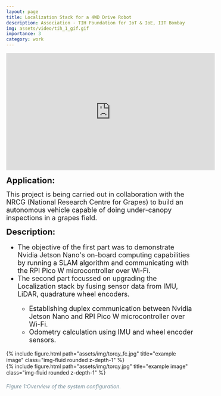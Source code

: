 ```yaml
---
layout: page
title: Localization Stack for a 4WD Drive Robot
description: Association - TIH Foundation for IoT & IoE, IIT Bombay
img: assets/video/tih_1_gif.gif
importance: 3
category: work
---
```


<html lang="en">
<head>
  <meta charset="UTF-8">
  <meta name="viewport" content="width=device-width, initial-scale=1.0">
  <style>
    .iframe-wrapper {
      text-align: center; /* Center the iframe within its container */
    }
  </style>
  <title>Centered Iframe</title>
</head>
<body>
  <div class="iframe-wrapper">
    <iframe width="560" height="315" src="https://www.youtube.com/embed/C1EqDBqLshw?si=zAjitVvAAzEA5cIf" frameborder="0" allow="accelerometer; autoplay; clipboard-write; encrypted-media; gyroscope; picture-in-picture; web-share" allowfullscreen></iframe>
  </div>
</body>
</html>

<b style="font-size: 22px;">Application:</b> 
<p style="font-size: 18px; display: inline;">
    This project is being carried out in collaboration with the NRCG (National Research Centre for Grapes) to build an autonomous vehicle capable of doing under-canopy inspections in a grapes field.
</p>

<b style="font-size: 22px;">Description:</b> 

<ul style="font-size: 18px;">
  <li>The objective of the first part was to demonstrate Nvidia Jetson Nano's on-board computing capabilities by running a SLAM algorithm and communicating with the RPI Pico W microcontroller over Wi-Fi.</li>
  <li>The second part focussed on upgrading the Localization stack by fusing sensor data from IMU, LiDAR, quadrature wheel encoders. </li>
  <ul style="font-size: 18px;">
  <li>Establishing duplex communication between Nvidia Jetson Nano and RPI Pico W microcontroller over Wi-Fi.</li>
  <li>Odometry calculation using IMU and wheel encoder sensors.</li>
</ul>
</ul>

<div class="row justify-content-sm-center">
    <div class="col-sm-7 mt-3 mt-md-0">
        {% include figure.html path="assets/img/torqy_fc.jpg" title="example image" class="img-fluid rounded z-depth-1" %}
    </div>
    <div class="col-sm-4 mt-3 mt-md-0">
        {% include figure.html path="assets/img/torqy.jpg" title="example image" class="img-fluid rounded z-depth-1" %}
    </div>
</div>
<div class="caption">
    <h6 class="font-italic text-center" style="color: #78909c;">Figure 1:Overview of the system configuration.</h6>
</div>